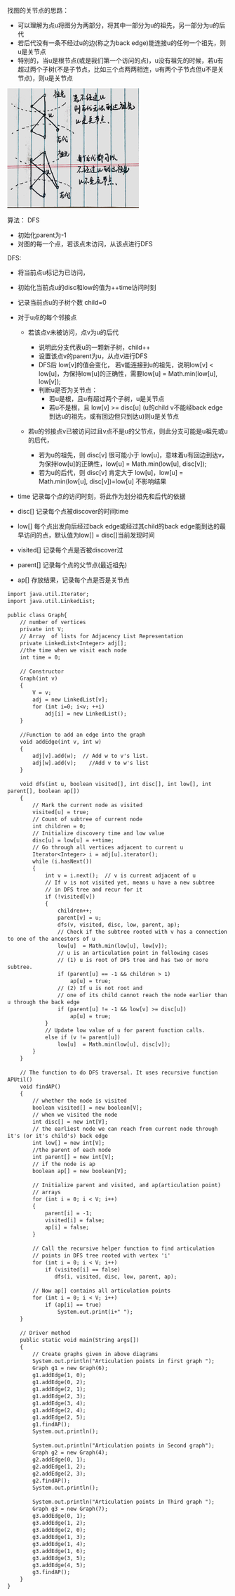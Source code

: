 找图的关节点的思路：

* 可以理解为点u将图分为两部分，将其中一部分为u的祖先，另一部分为u的后代
* 若后代没有一条不经过u的边(称之为back edge)能连接u的任何一个祖先，则u是关节点
* 特别的，当u是根节点(或是我们第一个访问的点)，u没有祖先的时候，若u有超过两个子树(不是子节点，比如三个点两两相连，u有两个子节点但u不是关节点)，则u是关节点

<img src="ap.jpg" width="300">

算法： DFS
* 初始化parent为-1
* 对图的每一个点，若该点未访问，从该点进行DFS

DFS:
* 将当前点u标记为已访问，
* 初始化当前点u的disc和low的值为++time访问时刻
* 记录当前点u的子树个数 child=0
* 对于u点的每个邻接点
  * 若该点v未被访问，点v为u的后代
    * 说明此分支代表u的一颗新子树，child++
    * 设置该点v的parent为u，从点v进行DFS
    * DFS后 low[v]的值会变化， 若v能连接到u的祖先，说明low[v] < low[u]，为保持low[u]的正确性，需要low[u]  = Math.min(low[u], low[v]);
    * 判断u是否为关节点：
      * 若u是根，且u有超过两个子树，u是关节点
      * 若u不是根，且 low[v] >= disc[u] (u的child v不能经back edge到达u的祖先，或有回边但只到达u)则u是关节点
 
  * 若u的邻接点v已被访问过且v点不是u的父节点，则此分支可能是u祖先或u的后代，
    * 若为u的祖先，则 disc[v] 很可能小于 low[u]，意味着u有回边到达v，为保持low[u]的正确性，low[u]  = Math.min(low[u], disc[v]);
    * 若为u的后代，则 disc[v] 肯定大于 low[u]，low[u]  = Math.min(low[u], disc[v])=low[u] 不影响结果
    
    
* time 记录每个点的访问时刻，将此作为划分祖先和后代的依据
* disc[] 记录每个点被discover的时间time
* low[] 每个点出发向后经过back edge或经过其child的back edge能到达的最早访问的点，默认值为low[] = disc[]当前发现时间
* visited[] 记录每个点是否被discover过
* parent[] 记录每个点的父节点(最近祖先)
* ap[] 存放结果，记录每个点是否是关节点
 

```
import java.util.Iterator;
import java.util.LinkedList;

public class Graph{
    // number of vertices
    private int V;
    // Array  of lists for Adjacency List Representation
    private LinkedList<Integer> adj[];
    //the time when we visit each node
    int time = 0;

    // Constructor
    Graph(int v)
    {
        V = v;
        adj = new LinkedList[v];
        for (int i=0; i<v; ++i)
            adj[i] = new LinkedList();
    }

    //Function to add an edge into the graph
    void addEdge(int v, int w)
    {
        adj[v].add(w);  // Add w to v's list.
        adj[w].add(v);    //Add v to w's list
    }

    void dfs(int u, boolean visited[], int disc[], int low[], int parent[], boolean ap[])
    {
        // Mark the current node as visited
        visited[u] = true;
        // Count of subtree of current node
        int children = 0;
        // Initialize discovery time and low value
        disc[u] = low[u] = ++time;
        // Go through all vertices adjacent to current u
        Iterator<Integer> i = adj[u].iterator();
        while (i.hasNext())
        {
            int v = i.next();  // v is current adjacent of u
            // If v is not visited yet, means u have a new subtree
            // in DFS tree and recur for it
            if (!visited[v])
            {
                children++;
                parent[v] = u;
                dfs(v, visited, disc, low, parent, ap);
                // Check if the subtree rooted with v has a connection to one of the ancestors of u
                low[u]  = Math.min(low[u], low[v]);
                // u is an articulation point in following cases
                // (1) u is root of DFS tree and has two or more subtree.
                if (parent[u] == -1 && children > 1)
                    ap[u] = true;
                // (2) If u is not root and
                // one of its child cannot reach the node earlier than u through the back edge
                if (parent[u] != -1 && low[v] >= disc[u])
                    ap[u] = true;
            }
            // Update low value of u for parent function calls.
            else if (v != parent[u])
                low[u]  = Math.min(low[u], disc[v]);
        }
    }

    // The function to do DFS traversal. It uses recursive function APUtil()
    void findAP()
    {
        // whether the node is visited
        boolean visited[] = new boolean[V];
        // when we visited the node
        int disc[] = new int[V];
        // the earliest node we can reach from current node through it's (or it's child's) back edge
        int low[] = new int[V];
        //the parent of each node
        int parent[] = new int[V];
        // if the node is ap
        boolean ap[] = new boolean[V];

        // Initialize parent and visited, and ap(articulation point)
        // arrays
        for (int i = 0; i < V; i++)
        {
            parent[i] = -1;
            visited[i] = false;
            ap[i] = false;
        }

        // Call the recursive helper function to find articulation
        // points in DFS tree rooted with vertex 'i'
        for (int i = 0; i < V; i++)
            if (visited[i] == false)
               dfs(i, visited, disc, low, parent, ap);

        // Now ap[] contains all articulation points
        for (int i = 0; i < V; i++)
            if (ap[i] == true)
                System.out.print(i+" ");
    }

    // Driver method
    public static void main(String args[])
    {
        // Create graphs given in above diagrams
        System.out.println("Articulation points in first graph ");
        Graph g1 = new Graph(6);
        g1.addEdge(1, 0);
        g1.addEdge(0, 2);
        g1.addEdge(2, 1);
        g1.addEdge(2, 3);
        g1.addEdge(3, 4);
        g1.addEdge(2, 4);
        g1.addEdge(2, 5);
        g1.findAP();
        System.out.println();

        System.out.println("Articulation points in Second graph");
        Graph g2 = new Graph(4);
        g2.addEdge(0, 1);
        g2.addEdge(1, 2);
        g2.addEdge(2, 3);
        g2.findAP();
        System.out.println();

        System.out.println("Articulation points in Third graph ");
        Graph g3 = new Graph(7);
        g3.addEdge(0, 1);
        g3.addEdge(1, 2);
        g3.addEdge(2, 0);
        g3.addEdge(1, 3);
        g3.addEdge(1, 4);
        g3.addEdge(1, 6);
        g3.addEdge(3, 5);
        g3.addEdge(4, 5);
        g3.findAP();
    }
}
```
